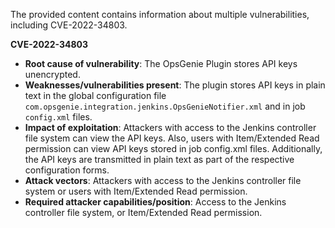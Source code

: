 The provided content contains information about multiple vulnerabilities, including CVE-2022-34803.

**CVE-2022-34803**

*   **Root cause of vulnerability**: The OpsGenie Plugin stores API keys unencrypted.
*   **Weaknesses/vulnerabilities present**: The plugin stores API keys in plain text in the global configuration file `com.opsgenie.integration.jenkins.OpsGenieNotifier.xml` and in job `config.xml` files.
*   **Impact of exploitation**: Attackers with access to the Jenkins controller file system can view the API keys. Also, users with Item/Extended Read permission can view API keys stored in job config.xml files. Additionally, the API keys are transmitted in plain text as part of the respective configuration forms.
*   **Attack vectors**: Attackers with access to the Jenkins controller file system or users with Item/Extended Read permission.
*   **Required attacker capabilities/position**:  Access to the Jenkins controller file system, or Item/Extended Read permission.